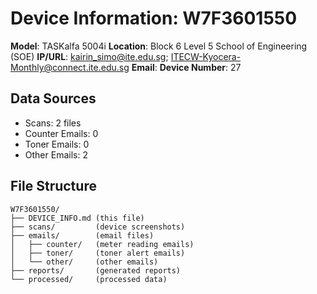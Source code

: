 # Device Information: W7F3601550

**Model**: TASKalfa 5004i
**Location**: Block 6 Level 5 School of Engineering (SOE)
**IP/URL**: kairin_simo@ite.edu.sg; ITECW-Kyocera-Monthly@connect.ite.edu.sg
**Email**: 
**Device Number**: 27

## Data Sources
- Scans: 2 files
- Counter Emails: 0
- Toner Emails: 0
- Other Emails: 2

## File Structure
```
W7F3601550/
├── DEVICE_INFO.md (this file)
├── scans/         (device screenshots)
├── emails/        (email files)
│   ├── counter/   (meter reading emails)
│   ├── toner/     (toner alert emails)
│   └── other/     (other emails)
├── reports/       (generated reports)
└── processed/     (processed data)
```
